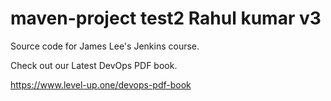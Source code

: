 # maven-project test2 Rahul kumar v3
Source code for James Lee's Jenkins course.

Check out our Latest DevOps PDF book.

https://www.level-up.one/devops-pdf-book
